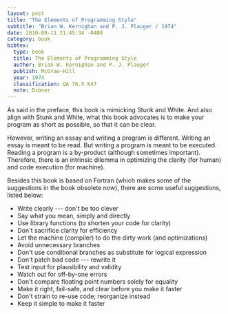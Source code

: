 ```yaml
---
layout: post
title: "The Elements of Programming Style"
subtitle: "Brian W. Kernighan and P. J. Plauger / 1974"
date: 2010-09-11 21:45:34 -0400
category: book
bibtex:
  type: book
  title: The Elements of Programming Style
  author: Brian W. Kernighan and P. J. Plauger
  publish: McGraw-Hill
  year: 1974
  classification: QA 76.5 K47
  note: Dibner
---
```

As said in the preface, this book is mimicking Stunk and White. And also align with Stunk and White, what this book advocates is to make your program as short as possible, so that it can be clear.

However, writing an essay and writing a program is different. Writing an essay is meant to be read. But writing a program is meant to be executed. Reading a program is a by-product (although sometimes important). Therefore, there is an intrinsic dilemma in optimizing the clarity (for human) and code execution (for machine).

Besides this book is based on Fortran (which makes some of the suggestions in the book obsolete now), there are some useful suggestions, listed below:

  - Write clearly --- don't be too clever
  - Say what you mean, simply and directly
  - Use library functions (to shorten your code for clarity)
  - Don't sacrifice clarity for efficiency
  - Let the machine (compiler) to do the dirty work (and optimizations)
  - Avoid unnecessary branches
  - Don't use conditional branches as substitute for logical expression
  - Don't patch bad code --- rewrite it
  - Test input for plausibility and validity
  - Watch out for off-by-one errors
  - Don't compare floating point numbers solely for equality
  - Make it right, fail-safe, and clear before you make it faster
  - Don't strain to re-use code; reorganize instead
  - Keep it simple to make it faster
